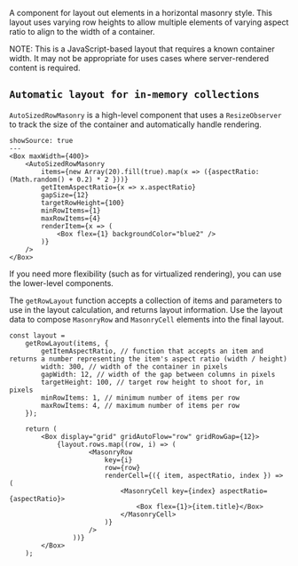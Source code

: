 A component for layout out elements in a horizontal masonry style. This layout uses varying row heights to allow multiple elements of varying aspect ratio to align to the width of a container.

NOTE: This is a JavaScript-based layout that requires a known container width. It may not be appropriate for uses cases where server-rendered content is required.

## `Automatic layout for in-memory collections`

`AutoSizedRowMasonry` is a high-level component that uses a `ResizeObserver` to track the size of the container and automatically handle rendering.

```react
showSource: true
---
<Box maxWidth={400}>
	<AutoSizedRowMasonry
		items={new Array(20).fill(true).map(x => ({aspectRatio: (Math.random() + 0.2) * 2 }))}
		getItemAspectRatio={x => x.aspectRatio}
		gapSize={12}
		targetRowHeight={100}
		minRowItems={1}
		maxRowItems={4}
		renderItem={x => (
			<Box flex={1} backgroundColor="blue2" />
		)}
	/>
</Box>
```

If you need more flexibility (such as for virtualized rendering), you can use the lower-level components.

The `getRowLayout` function accepts a collection of items and parameters to use in the layout calculation, and returns layout information. Use the layout data to compose `MasonryRow` and `MasonryCell` elements into the final layout.

```
const layout =
	getRowLayout(items, {
		getItemAspectRatio, // function that accepts an item and returns a number representing the item's aspect ratio (width / height)
		width: 300, // width of the container in pixels
		gapWidth: 12, // width of the gap between columns in pixels
		targetHeight: 100, // target row height to shoot for, in pixels
		minRowItems: 1, // minimum number of items per row
		maxRowItems: 4, // maximum number of items per row
	});

	return (
		<Box display="grid" gridAutoFlow="row" gridRowGap={12}>
			{layout.rows.map((row, i) => (
					<MasonryRow
						key={i}
						row={row}
						renderCell={({ item, aspectRatio, index }) => (
							<MasonryCell key={index} aspectRatio={aspectRatio}>
								<Box flex={1}>{item.title}</Box>
							</MasonryCell>
						)}
					/>
				))}
		</Box>
	);
```
